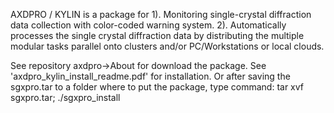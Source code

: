 AXDPRO / KYLIN is a package for 
1). Monitoring single-crystal diffraction data collection with color-coded warning system.
2). Automatically processes the single crystal diffraction data by distributing the multiple 
    modular tasks parallel onto clusters and/or PC/Workstations or local clouds.

See repository axdpro->About for download the package.
See 'axdpro_kylin_install_readme.pdf' for installation. Or after saving the sgxpro.tar to a
folder where to put the package, type command: tar  xvf  sgxpro.tar; ./sgxpro_install
